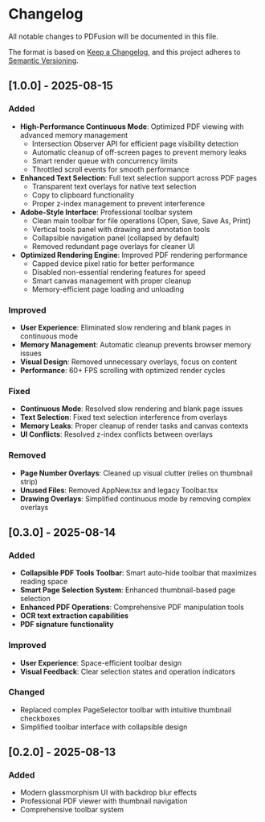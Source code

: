 
# Changelog

All notable changes to PDFusion will be documented in this file.

The format is based on [Keep a Changelog](https://keepachangelog.com/en/1.0.0/), and this project adheres to [Semantic Versioning](https://semver.org/spec/v2.0.0.html).

## [1.0.0] - 2025-08-15

### Added
- **High-Performance Continuous Mode**: Optimized PDF viewing with advanced memory management
  - Intersection Observer API for efficient page visibility detection
  - Automatic cleanup of off-screen pages to prevent memory leaks
  - Smart render queue with concurrency limits
  - Throttled scroll events for smooth performance
- **Enhanced Text Selection**: Full text selection support across PDF pages
  - Transparent text overlays for native text selection
  - Copy to clipboard functionality
  - Proper z-index management to prevent interference
- **Adobe-Style Interface**: Professional toolbar system
  - Clean main toolbar for file operations (Open, Save, Save As, Print)
  - Vertical tools panel with drawing and annotation tools
  - Collapsible navigation panel (collapsed by default)
  - Removed redundant page overlays for cleaner UI
- **Optimized Rendering Engine**: Improved PDF rendering performance
  - Capped device pixel ratio for better performance
  - Disabled non-essential rendering features for speed
  - Smart canvas management with proper cleanup
  - Memory-efficient page loading and unloading

### Improved
- **User Experience**: Eliminated slow rendering and blank pages in continuous mode
- **Memory Management**: Automatic cleanup prevents browser memory issues
- **Visual Design**: Removed unnecessary overlays, focus on content
- **Performance**: 60+ FPS scrolling with optimized render cycles

### Fixed
- **Continuous Mode**: Resolved slow rendering and blank page issues
- **Text Selection**: Fixed text selection interference from overlays
- **Memory Leaks**: Proper cleanup of render tasks and canvas contexts
- **UI Conflicts**: Resolved z-index conflicts between overlays

### Removed
- **Page Number Overlays**: Cleaned up visual clutter (relies on thumbnail strip)
- **Unused Files**: Removed AppNew.tsx and legacy Toolbar.tsx
- **Drawing Overlays**: Simplified continuous mode by removing complex overlays

## [0.3.0] - 2025-08-14

### Added
- **Collapsible PDF Tools Toolbar**: Smart auto-hide toolbar that maximizes reading space
- **Smart Page Selection System**: Enhanced thumbnail-based page selection
- **Enhanced PDF Operations**: Comprehensive PDF manipulation tools
- **OCR text extraction capabilities**
- **PDF signature functionality**

### Improved
- **User Experience**: Space-efficient toolbar design
- **Visual Feedback**: Clear selection states and operation indicators

### Changed
- Replaced complex PageSelector toolbar with intuitive thumbnail checkboxes
- Simplified toolbar interface with collapsible design

## [0.2.0] - 2025-08-13

### Added
- Modern glassmorphism UI with backdrop blur effects
- Professional PDF viewer with thumbnail navigation
- Comprehensive toolbar system
